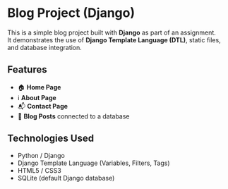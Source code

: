 # Blog Project (Django)

This is a simple blog project built with **Django** as part of an assignment.  
It demonstrates the use of **Django Template Language (DTL)**, static files, and database integration.

## Features
- 🏠 **Home Page**
- ℹ️ **About Page**
- 📬 **Contact Page**
- 📖 **Blog Posts** connected to a database

## Technologies Used
- Python / Django
- Django Template Language (Variables, Filters, Tags)
- HTML5 / CSS3
- SQLite (default Django database)
